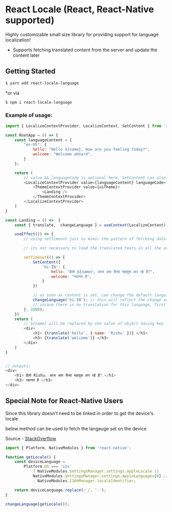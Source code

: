 # React Locale (React, React-Native supported)

Highly customizable small size library for providing support for language localization!
- Supports fetching translated content from the server and update the content later


## Getting Started

```bash
$ yarn add react-locale-language
```

*or via

```bash
$ npm i react-locale-language
```

### Example of usage:

```js
import { LocalizeContextProvider, LocalizeContext, SetContent } from 'react-locale-language';

const RootApp = () => {
    const languageContent = {
        "en-US": {
            hello: "Hello ${name}, How are you feeling today?", 
            welcome: "Welcome aboard",
        }
    };

    return (
        // value && languageCode is optional here, SetContent can also be used to update the content later and changeLanguage can be used to update the language setting 
        <LocalizeContextProvider value={languageContent} languageCode="en-US" >
            <ThemeContextProvider value={uiTheme}>
                <Landing />
            </ThemeContextProvider>
        </LocalizeContextProvider>
    )
}

const Landing = () =>  {
    const { translate,  changeLanguage } = useContext(LocalizeContext);

    useEffect(() => {
        // using setTimeout just to mimic the pattern of fetching data for different languages from the server

        // its not necessary to load the translated texts in all the available languages at once

        setTimeout(() => {
            SetContent({
                'hi-IN': {
                    hello: "हैलो ${name}, आज आप कैसा महसूस कर रहे हैं?",
                    welcome: "स्वागत है",
                }
            })

            // as soon as content is set, can change the default language
            changeLanguage('hi-IN'); // this will reflect the change across the app
            // incase there is no translation for this language, first added langauge content would become default
        }, 2000);
    })
    return (
        // ${name} will be replaced by the value of object having key 'name' which is passed as second argument in translate
        <div>
            <h1> {translate('hello', { name: 'Rishu' })} </h1>
            <h3> {translate('welcome')} </h3>
        </div>
    )
}


// outputs:
<div>
    <h1> हैलो Rishu, आज आप कैसा महसूस कर रहे हैं? </h1>
    <h3> स्वागत है </h3>
</div>
```


## Special Note for React-Native Users

Since this library doesn't need to be linked in order to get the device's locale 

below method can be used to fetch the langauge set on the device

Source - [StackOverflow](https://stackoverflow.com/a/47349998/3293927)

```js
import { Platform, NativeModules } from 'react-native';

function getLocale() {
    const deviceLanguage =
        Platform.OS === 'ios'
            ? NativeModules.SettingsManager.settings.AppleLocale ||
            NativeModules.SettingsManager.settings.AppleLanguages[0] //iOS 13
            : NativeModules.I18nManager.localeIdentifier;

    return deviceLanguage.replace(/_/, '-');
}

changeLanguage(getLocale());
```